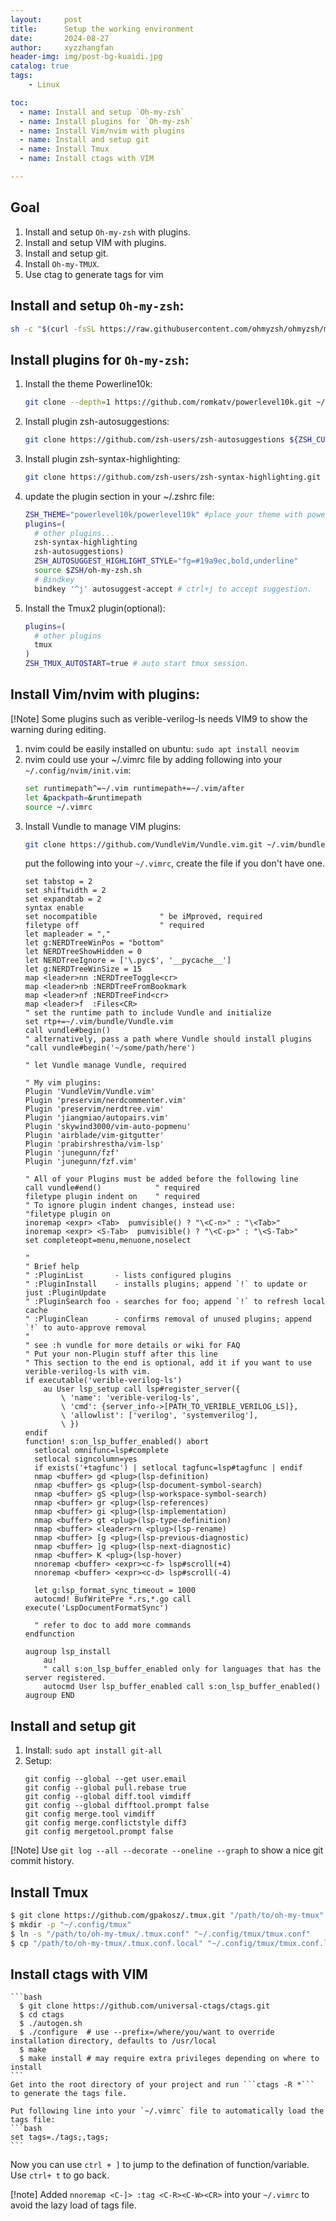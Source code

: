 ```yaml
---
layout:     post
title:      Setup the working environment
date:       2024-08-27
author:     xyzzhangfan
header-img: img/post-bg-kuaidi.jpg
catalog: true
tags:
    - Linux

toc:
  - name: Install and setup `Oh-my-zsh`
  - name: Install plugins for `Oh-my-zsh`
  - name: Install Vim/nvim with plugins
  - name: Install and setup git
  - name: Install Tmux
  - name: Install ctags with VIM

---
```


## Goal
1. Install and setup `Oh-my-zsh` with plugins.
2. Install and setup VIM with plugins.
3. Install and setup git.
4. Install `Oh-my-TMUX`.
5. Use ctag to generate tags for vim
  
## Install and setup `Oh-my-zsh`: 
  ```bash
  sh -c "$(curl -fsSL https://raw.githubusercontent.com/ohmyzsh/ohmyzsh/master/tools/install.sh)"
  ```
## Install plugins for `Oh-my-zsh`:
  
  1. Install the theme Powerline10k:
      ```bash
      git clone --depth=1 https://github.com/romkatv/powerlevel10k.git ~/powerlevel10k echo 'source ~/powerlevel10k/powerlevel10k.zsh-theme' >>~/.zshrc
      ```
  2. Install plugin zsh-autosuggestions:
      ```bash
      git clone https://github.com/zsh-users/zsh-autosuggestions ${ZSH_CUSTOM:-~/.oh-my-zsh/custom}/plugins/zsh-autosuggestions
      ```
  3. Install plugin zsh-syntax-highlighting:
      ```bash
      git clone https://github.com/zsh-users/zsh-syntax-highlighting.git ${ZSH_CUSTOM:-~/.oh-my-zsh/custom}/plugins/zsh-syntax-highlighting
      ```
  4. update the plugin section in your ~/.zshrc file:
      ```bash
      ZSH_THEME="powerlevel10k/powerlevel10k" #place your theme with powerline10k
      plugins=( 
        # other plugins...
        zsh-syntax-highlighting
        zsh-autosuggestions)
        ZSH_AUTOSUGGEST_HIGHLIGHT_STYLE="fg=#19a9ec,bold,underline"
        source $ZSH/oh-my-zsh.sh
        # Bindkey
        bindkey '^j' autosuggest-accept # ctrl+j to accept suggestion.
      ```
  5. Install the Tmux2 plugin(optional):
      ```bash
      plugins=(
        # other plugins
        tmux
      )
      ZSH_TMUX_AUTOSTART=true # auto start tmux session.
      ```
## Install Vim/nvim with plugins:
  
[!Note] Some plugins such as verible-verilog-ls needs VIM9 to show the warning during editing.

  1. nvim could be easily installed on ubuntu: ```sudo apt install neovim```
  2. nvim could use your ~/.vimrc file by adding following into your `~/.config/nvim/init.vim`:
      ```bash
      set runtimepath^=~/.vim runtimepath+=~/.vim/after
      let &packpath=&runtimepath
      source ~/.vimrc
      ```
  3. Install Vundle to manage VIM plugins: 
      ```bash
      git clone https://github.com/VundleVim/Vundle.vim.git ~/.vim/bundle/Vundle.vim
      ```
      put the following into your `~/.vimrc`, create the file if you don't have one.
      ```
      set tabstop = 2
      set shiftwidth = 2
      set expandtab = 2
      syntax enable
      set nocompatible              " be iMproved, required
      filetype off                  " required
      let mapleader = ","
      let g:NERDTreeWinPos = "bottom"
      let NERDTreeShowHidden = 0
      let NERDTreeIgnore = ['\.pyc$', '__pycache__']
      let g:NERDTreeWinSize = 15
      map <leader>nn :NERDTreeToggle<cr>
      map <leader>nb :NERDTreeFromBookmark
      map <leader>nf :NERDTreeFind<cr>
      map <leader>f  :Files<CR>
      " set the runtime path to include Vundle and initialize
      set rtp+=~/.vim/bundle/Vundle.vim
      call vundle#begin()
      " alternatively, pass a path where Vundle should install plugins
      "call vundle#begin('~/some/path/here')

      " let Vundle manage Vundle, required

      " My vim plugins:
      Plugin 'VundleVim/Vundle.vim'
      Plugin 'preservim/nerdcommenter.vim'
      Plugin 'preservim/nerdtree.vim'
      Plugin 'jiangmiao/autopairs.vim'
      Plugin 'skywind3000/vim-auto-popmenu'
      Plugin 'airblade/vim-gitgutter'
      Plugin 'prabirshrestha/vim-lsp'
      Plugin 'junegunn/fzf'
      Plugin 'junegunn/fzf.vim'

      " All of your Plugins must be added before the following line
      call vundle#end()            " required
      filetype plugin indent on    " required
      " To ignore plugin indent changes, instead use:
      "filetype plugin on
      inoremap <expr> <Tab>  pumvisible() ? "\<C-n>" : "\<Tab>"
      inoremap <expr> <S-Tab>  pumvisible() ? "\<C-p>" : "\<S-Tab>"
      set completeopt=menu,menuone,noselect

      "
      " Brief help
      " :PluginList       - lists configured plugins
      " :PluginInstall    - installs plugins; append `!` to update or just :PluginUpdate
      " :PluginSearch foo - searches for foo; append `!` to refresh local cache
      " :PluginClean      - confirms removal of unused plugins; append `!` to auto-approve removal
      "
      " see :h vundle for more details or wiki for FAQ
      " Put your non-Plugin stuff after this line
      " This section to the end is optional, add it if you want to use verible-verilog-ls with vim.
      if executable('verible-verilog-ls')
          au User lsp_setup call lsp#register_server({
              \ 'name': 'verible-verilog-ls',
              \ 'cmd': {server_info->[PATH_TO_VERIBLE_VERILOG_LS]},
              \ 'allowlist': ['verilog', 'systemverilog'],
              \ })
      endif
      function! s:on_lsp_buffer_enabled() abort
        setlocal omnifunc=lsp#complete
        setlocal signcolumn=yes
        if exists('+tagfunc') | setlocal tagfunc=lsp#tagfunc | endif
        nmap <buffer> gd <plug>(lsp-definition)
        nmap <buffer> gs <plug>(lsp-document-symbol-search)
        nmap <buffer> gS <plug>(lsp-workspace-symbol-search)
        nmap <buffer> gr <plug>(lsp-references)
        nmap <buffer> gi <plug>(lsp-implementation)
        nmap <buffer> gt <plug>(lsp-type-definition)
        nmap <buffer> <leader>rn <plug>(lsp-rename)
        nmap <buffer> [g <plug>(lsp-previous-diagnostic)
        nmap <buffer> ]g <plug>(lsp-next-diagnostic)
        nmap <buffer> K <plug>(lsp-hover)
        nnoremap <buffer> <expr><c-f> lsp#scroll(+4)
        nnoremap <buffer> <expr><c-d> lsp#scroll(-4)

        let g:lsp_format_sync_timeout = 1000
        autocmd! BufWritePre *.rs,*.go call execute('LspDocumentFormatSync')
        
        " refer to doc to add more commands
      endfunction

      augroup lsp_install
          au!
          " call s:on_lsp_buffer_enabled only for languages that has the server registered.
          autocmd User lsp_buffer_enabled call s:on_lsp_buffer_enabled()
      augroup END
      ```

## Install and setup git

  1. Install: ```sudo apt install git-all```
  2. Setup:
      ```
      git config --global --get user.email
      git config --global pull.rebase true
      git config --global diff.tool vimdiff
      git config --global difftool.prompt false
      git config merge.tool vimdiff
      git config merge.conflictstyle diff3
      git config mergetool.prompt false
      ```
  [!Note] Use `git log --all --decorate --oneline --graph` to show a nice git commit history.

## Install Tmux
  ```bash
  $ git clone https://github.com/gpakosz/.tmux.git "/path/to/oh-my-tmux"
  $ mkdir -p "~/.config/tmux"
  $ ln -s "/path/to/oh-my-tmux/.tmux.conf" "~/.config/tmux/tmux.conf"
  $ cp "/path/to/oh-my-tmux/.tmux.conf.local" "~/.config/tmux/tmux.conf.local"
  ```

## Install ctags with VIM
    ```bash
      $ git clone https://github.com/universal-ctags/ctags.git
      $ cd ctags
      $ ./autogen.sh
      $ ./configure  # use --prefix=/where/you/want to override installation directory, defaults to /usr/local
      $ make
      $ make install # may require extra privileges depending on where to install
    ```
    Get into the root directory of your project and run ```ctags -R *``` to generate the tags file.

    Put following line into your `~/.vimrc` file to automatically load the tags file:
    ```bash
    set tags=./tags;,tags;
    ```

  Now you can use `ctrl + ]` to jump to the defination of function/variable. Use `ctrl+ t` to go back.

  [!note] Added ```nnoremap <C-]> :tag <C-R><C-W><CR>``` into your `~/.vimrc` to avoid the lazy load of tags file.
